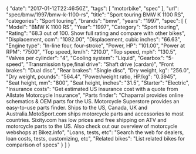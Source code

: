 {
    "date": "2017-01-12T22:46:50Z",
    "tags": [
        "motorbike",
        "spec"
    ],
    "url": "spec\/bmw\/1997\/bmw-k-1100-rs",
    "title": "Sport touring BMW K 1100 RS",
    "categories": "Sport touring",
    "brands": "bmw",
    "years": "1997",
    "spec": [
        {
            "Model": "BMW K 1100 RS",
            "Year": "1997",
            "Category": "Sport touring",
            "Rating": "68.3 out of 100. Show full rating and compare with other bikes",
            "Displacement, ccm": "1092.00",
            "Displacement, cubic inches": "66.63",
            "Engine type": "In-line four, four-stroke",
            "Power, HP": "101.00",
            "Power at RPM": "7500",
            "Top speed, km\/h": "210.0",
            "Top speed, mph": "130.5",
            "Valves per cylinder": "4",
            "Cooling system": "Liquid",
            "Gearbox": "5-speed",
            "Transmission type,final drive": "Shaft drive (cardan)",
            "Front brakes": "Dual disc",
            "Rear brakes": "Single disc",
            "Dry weight, kg": "256.0",
            "Dry weight, pounds": "564.4",
            "Power\/weight ratio, HP\/kg": "0.3945",
            "Seat height, mm": "800",
            "Seat height, inches": "31.5",
            "Starter": "Electric",
            "Insurance costs": "Get estimated US insurance cost with a quote from Allstate Motorcycle Insurance",
            "Parts finder": "Chaparral provides online schematics & OEM parts for the US.   Motorcycle Superstore provides an easy-to-use parts finder. Ships to the US, Canada, UK and Australia.MotoSport.com ships motorcycle parts and accessories to most countries.    Sixity.com has low prices and free shipping on ATV and motorcycle parts to the US. Also check out our overview of motorcycle webshops at Bikez.info",
            "Loans, tests, etc": "Search the web for dealers, loan costs, tests, customizing, etc",
            "Related bikes": "List related bikes for comparison of specs"
        }
    ]
}
